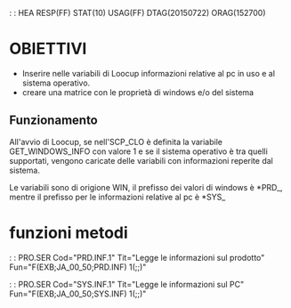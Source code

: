  :  : HEA RESP(FF) STAT(10) USAG(FF) DTAG(20150722) ORAG(152700)

# OBIETTIVI
 * Inserire nelle variabili di Loocup informazioni relative al pc in uso e al sistema operativo.
 * creare una matrice con le proprietà di windows e/o del sistema


## Funzionamento
All'avvio di Loocup, se nell'SCP_CLO è definita la variabile GET_WINDOWS_INFO con valore 1 e se il sistema operativo è tra quelli supportati, vengono caricate delle variabili con informazioni reperite dal sistema.

Le variabili sono di origione WIN, il prefisso dei valori di windows è *PRD_, mentre il prefisso per le informazioni relative al pc è *SYS_


# funzioni metodi


 :  : PRO.SER Cod="PRD.INF.1" Tit="Legge le informazioni sul prodotto" Fun="F(EXB;JA_00_50;PRD.INF) 1(;;)"

 :  : PRO.SER Cod="SYS.INF.1" Tit="Legge le informazioni sul PC" Fun="F(EXB;JA_00_50;SYS.INF) 1(;;)"
